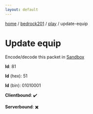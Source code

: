 ```yaml
---
layout: default
---
```


[home](/)  /  [bedrock201](/protocol/bedrock201)  /  [play](/protocol/bedrock201/play)  /  update-equip

# Update equip

Encode/decode this packet in [Sandbox](../../../sandbox/bedrock201#Play.UpdateEquip)

**Id**: 81

**Id** (hex): 51

**Id** (bin): 01010001

**Clientbound**: ✔️

**Serverbound**: ✖️

